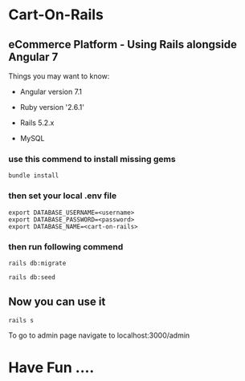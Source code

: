 # Cart-On-Rails

## eCommerce Platform - Using Rails alongside Angular 7

Things you may want to know:

* Angular version 7.1

* Ruby version '2.6.1'

* Rails 5.2.x

* MySQL
  
 ### use this commend to install missing gems
```
bundle install
```
### then set your local .env file 
```
export DATABASE_USERNAME=<username>
export DATABASE_PASSWORD=<password>
export DATABASE_NAME=<cart-on-rails>

```

### then run following commend
```
rails db:migrate

rails db:seed
```

## Now you can use it 
```
rails s 
```

To go to admin page navigate to localhost:3000/admin
# Have Fun ....
